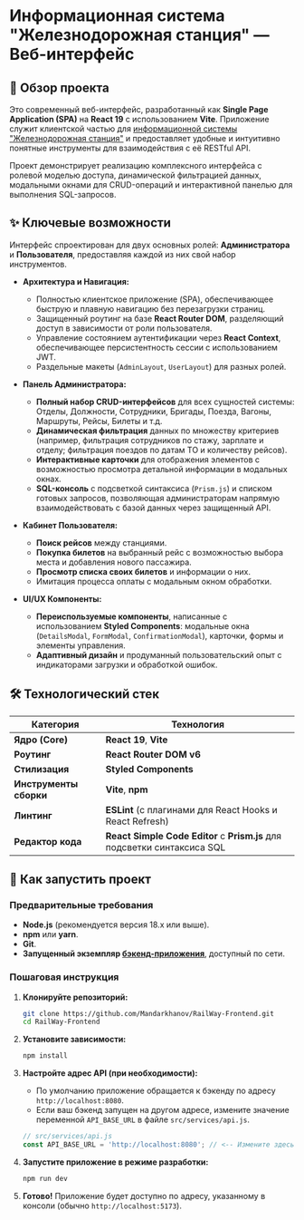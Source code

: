 # Информационная система "Железнодорожная станция" — Веб-интерфейс
## 📄 Обзор проекта

Это современный веб-интерфейс, разработанный как **Single Page Application (SPA)** на **React 19** с использованием **Vite**. Приложение служит клиентской частью для [информационной системы "Железнодорожная станция"](https://github.com/Mandarkhanov/RailWay-Backend) и предоставляет удобные и интуитивно понятные инструменты для взаимодействия с её RESTful API.

Проект демонстрирует реализацию комплексного интерфейса с ролевой моделью доступа, динамической фильтрацией данных, модальными окнами для CRUD-операций и интерактивной панелью для выполнения SQL-запросов.

## ✨ Ключевые возможности

Интерфейс спроектирован для двух основных ролей: **Администратора** и **Пользователя**, предоставляя каждой из них свой набор инструментов.

- **Архитектура и Навигация:**
    - Полностью клиентское приложение (SPA), обеспечивающее быструю и плавную навигацию без перезагрузки страниц.
    - Защищенный роутинг на базе **React Router DOM**, разделяющий доступ в зависимости от роли пользователя.
    - Управление состоянием аутентификации через **React Context**, обеспечивающее персистентность сессии с использованием JWT.
    - Раздельные макеты (`AdminLayout`, `UserLayout`) для разных ролей.

- **Панель Администратора:**
    - **Полный набор CRUD-интерфейсов** для всех сущностей системы: Отделы, Должности, Сотрудники, Бригады, Поезда, Вагоны, Маршруты, Рейсы, Билеты и т.д.
    - **Динамическая фильтрация** данных по множеству критериев (например, фильтрация сотрудников по стажу, зарплате и отделу; фильтрация поездов по датам ТО и количеству рейсов).
    - **Интерактивные карточки** для отображения элементов с возможностью просмотра детальной информации в модальных окнах.
    - **SQL-консоль** с подсветкой синтаксиса (`Prism.js`) и списком готовых запросов, позволяющая администраторам напрямую взаимодействовать с базой данных через защищенный API.

- **Кабинет Пользователя:**
    - **Поиск рейсов** между станциями.
    - **Покупка билетов** на выбранный рейс с возможностью выбора места и добавления нового пассажира.
    - **Просмотр списка своих билетов** и информации о них.
    - Имитация процесса оплаты с модальным окном обработки.

- **UI/UX Компоненты:**
    - **Переиспользуемые компоненты**, написанные с использованием **Styled Components**: модальные окна (`DetailsModal`, `FormModal`, `ConfirmationModal`), карточки, формы и элементы управления.
    - **Адаптивный дизайн** и продуманный пользовательский опыт с индикаторами загрузки и обработкой ошибок.

## 🛠️ Технологический стек

| Категория              | Технология                                                                                              |
| ---------------------- | ------------------------------------------------------------------------------------------------------- |
| **Ядро (Core)**        | **React 19**, **Vite**                                                                                  |
| **Роутинг**            | **React Router DOM v6**                                                                                 |
| **Стилизация**         | **Styled Components**                                                                                   |
| **Инструменты сборки** | **Vite**, **npm**                                                                                       |
| **Линтинг**            | **ESLint** (с плагинами для React Hooks и React Refresh)                                                 |
| **Редактор кода**      | **React Simple Code Editor** с **Prism.js** для подсветки синтаксиса SQL                                |

## 🚀 Как запустить проект

### Предварительные требования

- **Node.js** (рекомендуется версия 18.x или выше).
- **npm** или **yarn**.
- **Git**.
- **Запущенный экземпляр [бэкенд-приложения](https://github.com/Mandarkhanov/RailWay-Backend)**, доступный по сети.

### Пошаговая инструкция

1.  **Клонируйте репозиторий:**

    ```bash
    git clone https://github.com/Mandarkhanov/RailWay-Frontend.git
    cd RailWay-Frontend
    ```

2.  **Установите зависимости:**

    ```bash
    npm install
    ```

3.  **Настройте адрес API (при необходимости):**
    - По умолчанию приложение обращается к бэкенду по адресу `http://localhost:8080`.
    - Если ваш бэкенд запущен на другом адресе, измените значение переменной `API_BASE_URL` в файле `src/services/api.js`.

    ```javascript
    // src/services/api.js
    const API_BASE_URL = 'http://localhost:8080'; // <-- Измените здесь
    ```

4.  **Запустите приложение в режиме разработки:**

    ```bash
    npm run dev
    ```

5.  **Готово!** Приложение будет доступно по адресу, указанному в консоли (обычно `http://localhost:5173`).
